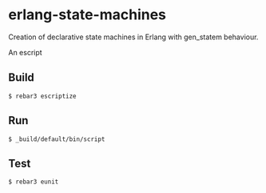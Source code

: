 # erlang-state-machines

Creation of declarative state machines in Erlang with gen_statem behaviour.

An escript

Build
-----

    $ rebar3 escriptize

Run
---

    $ _build/default/bin/script

Test
---

    $ rebar3 eunit
